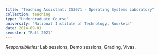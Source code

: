 ```yaml
---
title: "Teaching Assistant: CS3071 - Operating Systems Laboratory"
collection: teaching
type: "Undergraduate Course"
university: "National Institute of Technology, Rourkela"
date: 2014-09-01
semester: "Fall 2021"
---
```


*Responsibilities:* Lab sessions, Demo sessions, Grading, Vivas.

